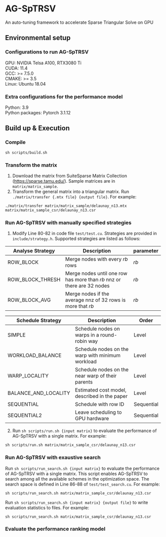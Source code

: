 # AG-SpTRSV
An auto-tuning framework to accelerate Sparse Triangular Solve on GPU

## Environmental setup
### Configurations to run AG-SpTRSV
GPU:   NVIDIA Telsa A100, RTX3080 Ti  
CUDA:  11.4  
GCC:   >= 7.5.0  
CMAKE: >= 3.5  
Linux: Ubuntu 18.04
### Extra configurations for the performance model
Python: 3.9  
Python packages: Pytorch 3.1.12

## Build up & Execution
### Compile
```
sh scripts/build.sh
```
### Transform the matrix
1. Download the matrix from SuiteSparse Matrix Collection (<https://sparse.tamu.edu/>). Sample matrices are in ``matrix/matrix_sample``.
2. Transform the general matrix into a triangular matrix. Run ``./matrix/transfer {.mtx file} {output file}``. For example: 
```
./matrix/transfer matrix/matrix_sample/delaunay_n13.mtx matrix/matrix_sample_csr/delaunay_n13.csr
```
### Run AG-SpTRSV with manually specified strategies
1. Modify Line 80-82 in code file ``test/test.cu``. Strategies are provided in ``include/strategy.h``. Supported strategies are listed as follows:  

| Analyse Strategy | Description | parameter | 
| -----------      | ----------- | --------- |
| ROW_BLOCK | Merge nodes with every $rb$ rows | $rb$ |
| ROW_BLOCK_THRESH | Merge nodes until one row has more than $rb$ nnz or there are 32 nodes | $rb$ |
| ROW_BLOCK_AVG | Merge nodes if the average nnz of 32 rows is more that $rb$ | $rb$ |

| Schedule Strategy | Description | Order |
| ----------------- | ----------- | ----- |
| SIMPLE | Schedule nodes on warps in a round-robin way | Level |
| WORKLOAD_BALANCE | Schedule nodes on the warp with minimum workload | Level |
| WARP_LOCALITY | Schedule nodes on the near warp of their parents | Level |
| BALANCE_AND_LOCALITY | Estimated cost model, described in the paper | Level |
| SEQUENTIAL | Schedule with row ID | Sequential |
| SEQUENTIAL2 | Leave scheduling to GPU hardware | Sequential |

2. Run ``sh scripts/run.sh {input matrix}`` to evaluate the performance of AG-SpTRSV with a single matrix. For example:
```
sh scripts/run.sh matrix/matrix_sample_csr/delaunay_n13.csr
```
### Run AG-SpTRSV with exaustive search
Run ``sh scripts/run_search.sh {input matrix}`` to evaluate the performance of AG-SpTRSV with a single matrix. This script enables AG-SpTRSV to search among all the available schemes in the optimization space. The search space is defined in Line 86-88 of ``test/test_search.cu``. For example:
```
sh scripts/run_search.sh matrix/matrix_sample_csr/delaunay_n13.csr
```
Run ``sh scripts/run_search.sh {input matrix} {output file}`` to write evaluation statistics to files. For example:
```
sh scripts/run_search.sh matrix/matrix_sample_csr/delaunay_n13.csr 
```
### Evaluate the performance ranking model
